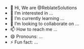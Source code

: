 - 👋 Hi, We are @ReblateSolutions
- 👀 I’m interested in ...
- 🌱 I’m currently learning ...
- 💞️ I’m looking to collaborate on ...
- 📫 How to reach me ...
- 😄 Pronouns: ...
- ⚡ Fun fact: ...

<!---
ReblateSolutions/ReblateSolutions is a ✨ special ✨ repository because its `README.md` (this file) appears on your GitHub profile.
You can click the Preview link to take a look at your changes.
--->
